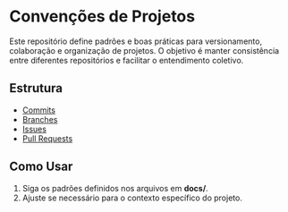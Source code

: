 # Convenções de Projetos

Este repositório define padrões e boas práticas para versionamento, colaboração e organização de projetos.
O objetivo é manter consistência entre diferentes repositórios e facilitar o entendimento coletivo.

## Estrutura

- [Commits](./docs/commits.md)
- [Branches](./docs/branches.md)
- [Issues](./docs/issues.md)
- [Pull Requests](./docs/pull_requests.md)

## Como Usar

1. Siga os padrões definidos nos arquivos em **docs/**.
2. Ajuste se necessário para o contexto específico do projeto.
